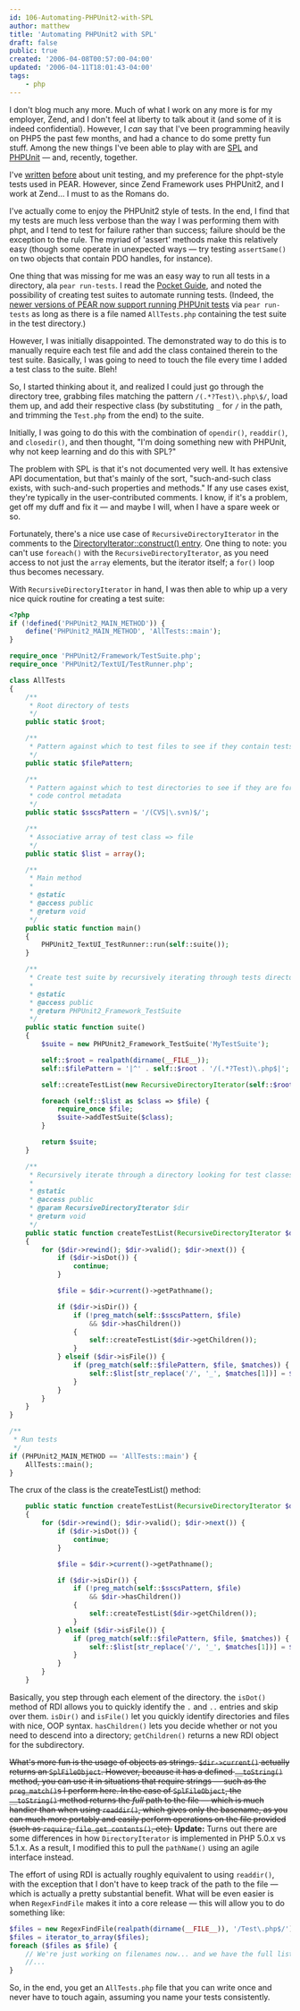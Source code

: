```yaml
---
id: 106-Automating-PHPUnit2-with-SPL
author: matthew
title: 'Automating PHPUnit2 with SPL'
draft: false
public: true
created: '2006-04-08T00:57:00-04:00'
updated: '2006-04-11T18:01:43-04:00'
tags:
    - php
---
```

I don't blog much any more. Much of what I work on any more is for my employer, Zend, and I don't feel at liberty to talk about it (and some of it is indeed confidential). However, I *can* say that I've been programming heavily on PHP5 the past few months, and had a chance to do some pretty fun stuff. Among the new things I've been able to play with are [SPL](http://php.net/spl) and [PHPUnit](http://phpunit.de/) — and, recently, together.

<!--- EXTENDED -->

I've [written](/blog/65-phpt-Tutorial.html) [before](/blog/64-PHP-Unit-Tests-and-the-winner-is-phpt.html) about unit testing, and my preference for the phpt-style tests used in PEAR. However, since Zend Framework uses PHPUnit2, and I work at Zend… I must to as the Romans do.

I've actually come to enjoy the PHPUnit2 style of tests. In the end, I find that my tests are much less verbose than the way I was performing them with phpt, and I tend to test for failure rather than success; failure should be the exception to the rule. The myriad of 'assert' methods make this relatively easy (though some operate in unexpected ways — try testing `assertSame()` on two objects that contain PDO handles, for instance).

One thing that was missing for me was an easy way to run all tests in a directory, ala `pear run-tests`. I read the [Pocket Guide](http://www.phpunit.de/pocket_guide), and noted the possibility of creating test suites to automate running tests. (Indeed, the [newer versions of PEAR now support running PHPUnit tests](http://greg.chiaraquartet.net/archives/117-PEAR-1.4.7-released.html) via `pear run-tests` as long as there is a file named `AllTests.php` containing the test suite in the test directory.)

However, I was initially disappointed. The demonstrated way to do this is to manually require each test file and add the class contained therein to the test suite. Basically, I was going to need to touch the file every time I added a test class to the suite. Bleh!

So, I started thinking about it, and realized I could just go through the directory tree, grabbing files matching the pattern `/(.*?Test)\.php\$/`, load them up, and add their respective class (by substituting `_` for `/` in the path, and trimming the `Test.php` from the end) to the suite.

Initially, I was going to do this with the combination of `opendir()`, `readdir()`, and `closedir()`, and then thought, "I'm doing something new with PHPUnit, why not keep learning and do this with SPL?"

The problem with SPL is that it's not documented very well. It has extensive API documentation, but that's mainly of the sort, "such-and-such class exists, with such-and-such properties and methods." If any use cases exist, they're typically in the user-contributed comments. I know, if it's a problem, get off my duff and fix it — and maybe I will, when I have a spare week or so.

Fortunately, there's a nice use case of `RecursiveDirectoryIterator` in the comments to the [DirectoryIterator::construct() entry](http://php.net/directoryiterator-construct). One thing to note: you can't use `foreach()` with the `RecursiveDirectoryIterator`, as you need access to not just the `array` elements, but the iterator itself; a `for()` loop thus becomes necessary.

With `RecursiveDirectoryIterator` in hand, I was then able to whip up a very nice quick routine for creating a test suite:

```php
<?php
if (!defined('PHPUnit2_MAIN_METHOD')) {
    define('PHPUnit2_MAIN_METHOD', 'AllTests::main');
}

require_once 'PHPUnit2/Framework/TestSuite.php';
require_once 'PHPUnit2/TextUI/TestRunner.php';

class AllTests
{
    /**
     * Root directory of tests
     */
    public static $root;

    /**
     * Pattern against which to test files to see if they contain tests
     */
    public static $filePattern;

    /**
     * Pattern against which to test directories to see if they are for source
     * code control metadata
     */
    public static $sscsPattern = '/(CVS|\.svn)$/';

    /**
     * Associative array of test class => file
     */
    public static $list = array();

    /**
     * Main method
     *
     * @static
     * @access public
     * @return void
     */
    public static function main()
    {
        PHPUnit2_TextUI_TestRunner::run(self::suite());
    }

    /**
     * Create test suite by recursively iterating through tests directory
     *
     * @static
     * @access public
     * @return PHPUnit2_Framework_TestSuite
     */
    public static function suite()
    {
        $suite = new PHPUnit2_Framework_TestSuite('MyTestSuite');

        self::$root = realpath(dirname(__FILE__));
        self::$filePattern = '|^' . self::$root . '/(.*?Test)\.php$|';

        self::createTestList(new RecursiveDirectoryIterator(self::$root));

        foreach (self::$list as $class => $file) {
            require_once $file;
            $suite->addTestSuite($class);
        }

        return $suite;
    }

    /**
     * Recursively iterate through a directory looking for test classes
     *
     * @static
     * @access public
     * @param RecursiveDirectoryIterator $dir
     * @return void
     */
    public static function createTestList(RecursiveDirectoryIterator $dir)
    {
        for ($dir->rewind(); $dir->valid(); $dir->next()) {
            if ($dir->isDot()) {
                continue;
            }

            $file = $dir->current()->getPathname();

            if ($dir->isDir()) {
                if (!preg_match(self::$sscsPattern, $file)
                    && $dir->hasChildren())
                {
                    self::createTestList($dir->getChildren());
                }
            } elseif ($dir->isFile()) {
                if (preg_match(self::$filePattern, $file, $matches)) {
                    self::$list[str_replace('/', '_', $matches[1])] = $file;
                }
            }
        }
    }
}

/**
 * Run tests
 */
if (PHPUnit2_MAIN_METHOD == 'AllTests::main') {
    AllTests::main();
}
```

The crux of the class is the createTestList() method:

```php
    public static function createTestList(RecursiveDirectoryIterator $dir)
    {
        for ($dir->rewind(); $dir->valid(); $dir->next()) {
            if ($dir->isDot()) {
                continue;
            }

            $file = $dir->current()->getPathname();

            if ($dir->isDir()) {
                if (!preg_match(self::$sscsPattern, $file)
                    && $dir->hasChildren())
                {
                    self::createTestList($dir->getChildren());
                }
            } elseif ($dir->isFile()) {
                if (preg_match(self::$filePattern, $file, $matches)) {
                    self::$list[str_replace('/', '_', $matches[1])] = $file->__toString();
                }
            }
        }
    }
```

Basically, you step through each element of the directory. the `isDot()` method of RDI allows you to quickly identify the `.` and `..` entries and skip over them. `isDir()` and `isFile()` let you quickly identify directories and files with nice, OOP syntax. `hasChildren()` lets you decide whether or not you need to descend into a directory; `getChildren()` returns a new RDI object for the subdirectory.

~~What's more fun is the usage of objects as strings. `$dir->current()` actually returns an `SplFileObject`. However, because it has a defined `__toString()` method, you can use it in situations that require strings — such as the `preg_match()`s I perform here. In the case of `SplFileObject`, the `__toString()` method returns the *full* path to the file — which is much handier than when using `readdir()`, which gives only the basename, as you can much more portably and easily perform operations on the file provided (such as `require`, `file_get_contents()`, etc).~~ **Update:** Turns out there are some differences in how `DirectoryIterator` is implemented in PHP 5.0.x vs 5.1.x. As a result, I modified this to pull the `pathName()` using an agile interface instead.

The effort of using RDI is actually roughly equivalent to using `readdir()`, with the exception that I don't have to keep track of the path to the file — which is actually a pretty substantial benefit. What will be even easier is when `RegexFindFile` makes it into a core release — this will allow you to do something like:

```php
$files = new RegexFindFile(realpath(dirname(__FILE__)), '/Test\.php$/');
$files = iterator_to_array($files);
foreach ($files as $file) {
    // We're just working on filenames now... and we have the full list!
    //...
}
```

So, in the end, you get an `AllTests.php` file that you can write once and never have to touch again, assuming you name your tests consistently.
